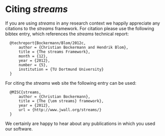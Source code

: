 Citing <i>streams</i>
=====================

If you are using *streams* in any research context we happily appreciate
any citations to the *streams* framework. For citation please use the
following bibtex entry, which references the *streams* technical report:

      @techreport{Bockermann/Blom/2012c,
          author = {Christian Bockermann and Hendrik Blom},
          title = {The streams Framework},
          month = {12},
          year = {2012},
          number = {5},
          institution = {TU Dortmund University}
      }

For citing the *streams* web site the following entry can be used:

      @MISC{streams,
          author = {Christian Bockermann},
          title = {The {\em streams} framework},
          year = {2012},
          url = {http://www.jwall.org/streams/}
      }

We certainly are happy to hear about any publications in which you used
our software.